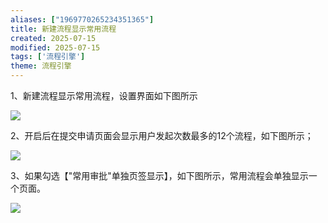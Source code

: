 ```yaml
---
aliases: ["1969770265234351365"]
title: 新建流程显示常用流程
created: 2025-07-15
modified: 2025-07-15
tags: ['流程引擎']
theme: 流程引擎
---
```


1、新建流程显示常用流程，设置界面如下图所示

![](d4eb7d1ad33692f8f7b35e51a638572c.jpg)

2、开启后在提交申请页面会显示用户发起次数最多的12个流程，如下图所示；

![](5b73ac8b302d5547f8b719b72b0d9302.jpg)

3、如果勾选【"常用审批"单独页签显示】，如下图所示，常用流程会单独显示一个页面。

![](be5f0244dd38e05fdd6f8d05b716b578.jpg)